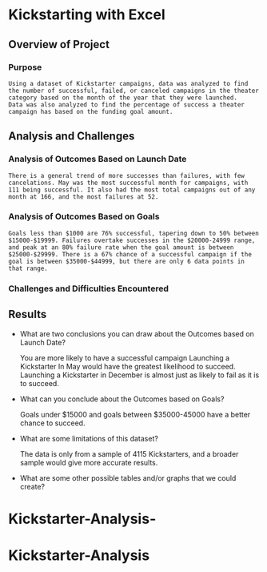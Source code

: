 # Kickstarting with Excel

## Overview of Project

### Purpose

	Using a dataset of Kickstarter campaigns, data was analyzed to find the number of successful, failed, or canceled campaigns in the theater category based on the month of the year that they were launched. 
	Data was also analyzed to find the percentage of success a theater campaign has based on the funding goal amount.

## Analysis and Challenges

### Analysis of Outcomes Based on Launch Date

 	There is a general trend of more successes than failures, with few cancelations. May was the most successful month for campaigns, with 111 being successful. It also had the most total campaigns out of any month at 166, and the most failures at 52. 


 

### Analysis of Outcomes Based on Goals

	Goals less than $1000 are 76% successful, tapering down to 50% between $15000-$19999. Failures overtake successes in the $20000-24999 range, and peak at an 80% failure rate when the goal amount is between $25000-$29999. There is a 67% chance of a successful campaign if the goal is between $35000-$44999, but there are only 6 data points in that range.


  

### Challenges and Difficulties Encountered

## Results

- What are two conclusions you can draw about the Outcomes based on Launch Date?

	You are more likely to have a successful campaign 
	Launching a Kickstarter In May would have the greatest likelihood to succeed. 
	Launching a Kickstarter in December is almost just as likely to fail as it is to succeed. 

- What can you conclude about the Outcomes based on Goals?

	Goals under $15000 and goals between $35000-45000 have a better chance to succeed.

- What are some limitations of this dataset?
	
	The data is only from a sample of 4115 Kickstarters, and a broader sample would give more accurate results. 


- What are some other possible tables and/or graphs that we could create?

	

# Kickstarter-Analysis-
# Kickstarter-Analysis


